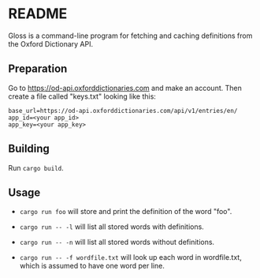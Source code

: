 # README

Gloss is a command-line program for fetching and caching definitions from
the Oxford Dictionary API.

## Preparation

Go to https://od-api.oxforddictionaries.com and make an account.
Then create a file called "keys.txt" looking like this:

```
base_url=https://od-api.oxforddictionaries.com/api/v1/entries/en/
app_id=<your app_id>
app_key=<your app_key>
```

## Building

Run `cargo build`.

## Usage

* `cargo run foo` will store and print the definition of the word "foo".

* `cargo run -- -l` will list all stored words with definitions.

* `cargo run -- -n` will list all stored words without definitions.

* `cargo run -- -f wordfile.txt` will look up each word in wordfile.txt, which
is assumed to have one word per line.
